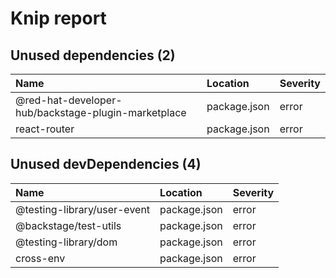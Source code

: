 # Knip report

## Unused dependencies (2)

| Name                                                | Location     | Severity |
| :-------------------------------------------------- | :----------- | :------- |
| @red-hat-developer-hub/backstage-plugin-marketplace | package.json | error    |
| react-router                                        | package.json | error    |

## Unused devDependencies (4)

| Name                        | Location     | Severity |
| :-------------------------- | :----------- | :------- |
| @testing-library/user-event | package.json | error    |
| @backstage/test-utils       | package.json | error    |
| @testing-library/dom        | package.json | error    |
| cross-env                   | package.json | error    |

